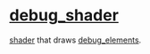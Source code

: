 # [debug_shader](debug_shader.hpp)

[shader](../../shader.md) that draws [debug_elements](../../../../debug/debug_element.md).